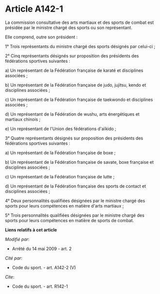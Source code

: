 # Article A142-1

La commission consultative des arts martiaux et des sports de combat est présidée par le ministre chargé des sports ou son
représentant. 

Elle comprend, outre son président : 

1° Trois représentants du ministre chargé des sports désignés par celui-ci ; 

2° Cinq représentants désignés sur proposition des présidents des fédérations sportives suivantes : 

a) Un représentant de la Fédération française de karaté et disciplines associées ; 

b) Un représentant de la Fédération française de judo, jujitsu, kendo et disciplines associées ; 

c) Un représentant de la Fédération française de taekwondo et disciplines associées ; 

d) Un représentant de la Fédération de wushu, arts énergétiques et martiaux chinois ; 

e) Un représentant de l'Union des fédérations d'aïkido ; 

3° Quatre représentants désignés sur proposition des présidents des fédérations sportives suivantes : 

a) Un représentant de la Fédération française de boxe ; 

b) Un représentant de la Fédération française de savate, boxe française et disciplines associées ; 

c) Un représentant de la Fédération française de lutte ; 

d) Un représentant de la Fédération française des sports de contact et disciplines associées ; 

4° Deux personnalités qualifiées désignées par le ministre chargé des sports pour leurs compétences en matière d'arts
martiaux ; 

5° Trois personnalités qualifiées désignées par le ministre chargé des sports pour leurs compétences en matière de sports de
combat.

**Liens relatifs à cet article**

_Modifié par_:

  - Arrêté du 14 mai 2009 - art. 2

_Cité par_:

  - Code du sport. - art. A142-2 (V)

_Cite_:

  - Code du sport. - art. R142-1
